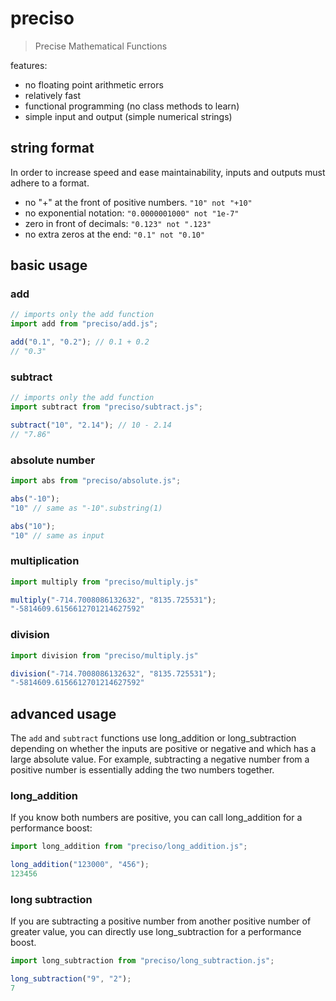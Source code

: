 # preciso
> Precise Mathematical Functions

features:
- no floating point arithmetic errors
- relatively fast
- functional programming (no class methods to learn)
- simple input and output (simple numerical strings)

## string format
In order to increase speed and ease maintainability, inputs and outputs must adhere to a format.
- no "+" at the front of positive numbers. `"10" not "+10"`
- no exponential notation: `"0.0000001000" not "1e-7"`
- zero in front of decimals: `"0.123" not ".123"`
- no extra zeros at the end: `"0.1" not "0.10"`

## basic usage
### add
```js
// imports only the add function
import add from "preciso/add.js";

add("0.1", "0.2"); // 0.1 + 0.2
// "0.3"
```

### subtract
```js
// imports only the add function
import subtract from "preciso/subtract.js";

subtract("10", "2.14"); // 10 - 2.14
// "7.86"
```

### absolute number
```js
import abs from "preciso/absolute.js";

abs("-10");
"10" // same as "-10".substring(1)

abs("10");
"10" // same as input
```

### multiplication
```js
import multiply from "preciso/multiply.js"

multiply("-714.7008086132632", "8135.725531");
"-5814609.6156612701214627592"
``` 

### division
```js
import division from "preciso/multiply.js"

division("-714.7008086132632", "8135.725531");
"-5814609.6156612701214627592"
```

## advanced usage
The `add` and `subtract` functions use long_addition or long_subtraction depending on
whether the inputs are positive or negative and which has a large absolute value.  For example,
subtracting a negative number from a positive number is essentially adding the two numbers together.

### long_addition
If you know both numbers are positive, you can call long_addition for a performance boost:
```js
import long_addition from "preciso/long_addition.js";

long_addition("123000", "456");
123456
```

### long subtraction
If you are subtracting a positive number from another positive number of greater value,
you can directly use long_subtraction for a performance boost.
```js
import long_subtraction from "preciso/long_subtraction.js";

long_subtraction("9", "2");
7
```